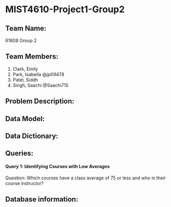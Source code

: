 # MIST4610-Project1-Group2

## Team Name:
61608 Group 2

## Team Members:
1. Clark, Emily
2. Park, Isabella @jp09478
3. Patel, Siddh 
4. Singh, Saachi @Saachi715

## Problem Description:

## Data Model:

## Data Dictionary:

## Queries:
#### Query 1: Identifying Courses with Low Averages
Question: Which courses have a class average of 75 or less and who is their course instructor? 



## Database information:
